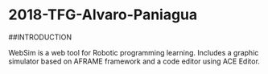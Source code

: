 # 2018-TFG-Alvaro-Paniagua

##INTRODUCTION

WebSim is a web tool for Robotic programming learning. Includes a graphic simulator based on AFRAME framework and a code editor
using ACE Editor.
